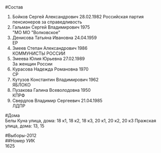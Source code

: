 #Состав  
1. Бойков Сергей Александрович 28.02.1982
    Российская партия пенсионеров за справедливость
2. Гальман Сергей Владимирович 1975  
    "МО МО "Волковское"  
3. Денисова Татьяна Ивановна 24.04.1959  
    ЕР      
4. Змеев Степан Александрович 1986  
    КОММУНИСТЫ РОССИИ  
5. Змеева Юлия Юрьевна 27.02.1989  
    За женщин России  
6. Курасова Надежда Романовна 1970  
    СР  
7. Кутузов Константин Владимирович 1962  
    ЯБЛОКО  
8. Пузакова Галина Всеволодовна 1950  
    КПРФ  
9. Свердлов Владимир Сергеевич 21.04.1985  
    ЛДПР  
  
#Дома  
Белы Куна улица, дома: 18 к1, 18 к2, 18 к3, 20 к1, 20 к2, 20 к3 Пражская улица, дома: 13, 15  
  
#Выборы-2012  
##Номер УИК  
1625  
